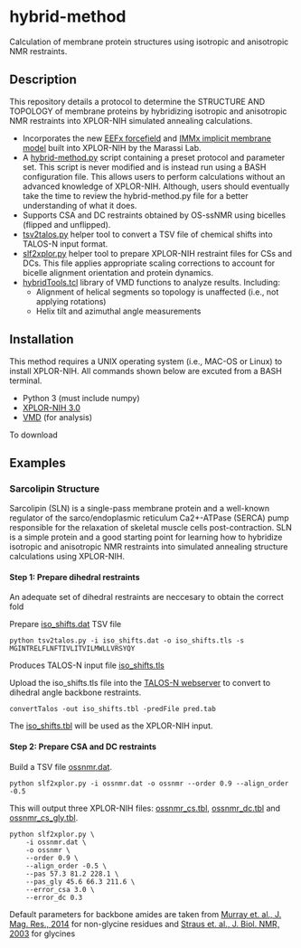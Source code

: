 # hybrid-method

Calculation of membrane protein structures using isotropic and anisotropic NMR restraints.

## Description

This repository details a protocol to determine the STRUCTURE AND TOPOLOGY of membrane proteins by hybridizing isotropic and anisotropic NMR restraints into XPLOR-NIH simulated annealing calculations.

* Incorporates the new [EEFx forcefield]() and [IMMx implicit membrane model]() built into XPLOR-NIH by the Marassi Lab.
* A [hybrid-method.py](hybrid-method.py) script containing a preset protocol and parameter set. This script is never modified and is instead run using a BASH configuration file. This allows users to perform calculations without an advanced knowledge of XPLOR-NIH. Although, users should eventually take the time to review the hybrid-method.py file for a better understanding of what it does.
* Supports CSA and DC restraints obtained by OS-ssNMR using bicelles (flipped and unflipped).
* [tsv2talos.py](helpers/tsv2talos.py) helper tool to convert a TSV file of chemical shifts into TALOS-N input format.
* [slf2xplor.py](helpers/slf2xplor.py) helper tool to prepare XPLOR-NIH restraint files for CSs and DCs. This file applies appropriate scaling corrections to account for bicelle alignment orientation and protein dynamics.
* [hybridTools.tcl](helpers/hybridTools.tcl) library of VMD functions to analyze results. Including:
	* Alignment of helical segments so topology is unaffected (i.e., not applying rotations)
	* Helix tilt and azimuthal angle measurements



## Installation

This method requires a UNIX operating system (i.e., MAC-OS or Linux) to install XPLOR-NIH. All commands shown below are excuted from a BASH terminal.

* Python 3 (must include numpy)
* [XPLOR-NIH 3.0](https://nmr.cit.nih.gov/xplor-nih/)
* [VMD](https://www.ks.uiuc.edu/Development/Download/download.cgi?PackageName=VMD) (for analysis)

To download 

## Examples

### Sarcolipin Structure

Sarcolipin (SLN) is a single-pass membrane protein and a well-known regulator of the sarco/endoplasmic reticulum Ca2+-ATPase (SERCA) pump responsible for the relaxation of skeletal muscle cells post-contraction. SLN is a simple protein and a good starting point for learning how to hybridize isotropic and anisotropic NMR restraints into simulated annealing structure calculations using XPLOR-NIH.

#### Step 1: Prepare dihedral restraints

An adequate set of dihedral restraints are neccesary to obtain the correct fold 

Prepare [iso_shifts.dat](examples/sln/input_raw/iso_shifts.dat) TSV file

	python tsv2talos.py -i iso_shifts.dat -o iso_shifts.tls -s MGINTRELFLNFTIVLITVILMWLLVRSYQY

Produces TALOS-N input file [iso_shifts.tls](examples/sln/input_raw/iso_shifts.tls)

Upload the iso_shifts.tls file into the [TALOS-N webserver](https://spin.niddk.nih.gov/bax/nmrserver/talosn/) to convert to dihedral angle backbone restraints. 
	
	convertTalos -out iso_shifts.tbl -predFile pred.tab
	
The [iso_shifts.tbl](examples/sln/input_xplor/iso_shifts.tbl) will be used as the XPLOR-NIH input.


#### Step 2: Prepare CSA and DC restraints

Build a TSV file [ossnmr.dat](examples/sln/input_raw/ossnmr.dat).

	python slf2xplor.py -i ossnmr.dat -o ossnmr --order 0.9 --align_order -0.5

This will output three XPLOR-NIH files: [ossnmr_cs.tbl](examples/sln/input_xplor/ossnmr_cs.tbl), [ossnmr_dc.tbl](examples/sln/input_xplor/ossnmr_dc.tbl) and [ossnmr_cs_gly.tbl](examples/sln/input_xplor/ossnmr_cs_gly.tbl).

	python slf2xplor.py \
       	-i ossnmr.dat \
       	-o ossnmr \
       	--order 0.9 \
       	--align_order -0.5 \
       	--pas 57.3 81.2 228.1 \
       	--pas_gly 45.6 66.3 211.6 \
       	--error_csa 3.0 \
       	--error_dc 0.3
  
  Default parameters for backbone amides are taken from [Murray et. al., J. Mag. Res., 2014](https://doi.org/10.1016/j.jmr.2013.12.014) for non-glycine residues and [Straus et. al., J. Biol. NMR, 2003](https://doi.org/10.1023/A:1024098123386) for glycines
  


  